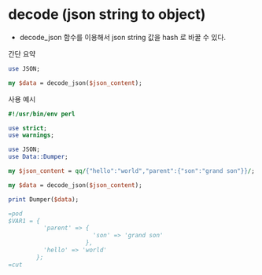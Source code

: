 # decode (json string to object)
* decode_json 함수를 이용해서 json string 값을 hash 로 바꿀 수 있다.

간단 요약
```perl
use JSON;

my $data = decode_json($json_content);
```

사용 예시
```perl
#!/usr/bin/env perl

use strict;
use warnings;

use JSON;
use Data::Dumper;

my $json_content = qq/{"hello":"world","parent":{"son":"grand son"}}/;

my $data = decode_json($json_content);

print Dumper($data);

=pod
$VAR1 = {
          'parent' => {
                        'son' => 'grand son'
                      },
          'hello' => 'world'
        };
=cut
```
